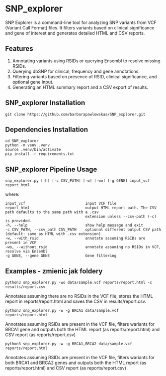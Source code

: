 # SNP_explorer

SNP Explorer is a command-line tool for analyzing SNP variants from VCF (Variant Call Format) files. It filters variants based on clinical significance and gene of interest and generates detailed HTML and CSV reports.

## Features

1. Annotating variants using RSIDs or querying Ensembl to resolve missing RSIDs.
2. Querying dbSNP for clinical, frequency and gene annotations.
3. Filtering variants based on presence of RSID, clinical significance, and optional gene input.
4. Generating an HTML summary report and a CSV export of results.

## SNP_explorer Installation

```
git clone https://github.com/barbarapawlowskaa/SNP_explorer.git
```
## Dependencies Installation

```
cd SNP_explorer
python -m venv .venv
source .venv/bin/activate
pip install -r requirements.txt
```

## SNP_explorer Pipeline Usage

```
snp_explorer.py [-h] [-c CSV_PATH] [-w] [-wo] [-g GENE] input_vcf report_html
```
where:

```
input_vcf                           input VCF file
report_html                         output HTML report path. The CSV path defaults to the same path with a .csv
                                    extension unless --csv-path (-c) is provided.
-h, --help                          show help message and exit
-c CSV_PATH, --csv_path CSV_PATH    optional different output CSV path (default: same as HTML with .csv extension)
-w, --with_rsid                     annotate assuming RSIDs are present in VCF
-wo, --without_rsid                 annotate assuming no RSIDs in VCF, resolve via Ensembl
-g GENE, --gene GENE                Gene filtering
```

## Examples - zmienic jak foldery

```
python3 snp_explorer.py -wo data/sample.vcf reports/report.html -c results/report.csv
```
Annotates assuming there are no RSIDs in the VCF file, stores the HTML report in reports/report.html and saves the CSV in results/report.csv.

```
python3 snp_explorer.py -w -g BRCA1 data/sample.vcf reports/report.html 
```
Annotates assuming RSIDs are present in the VCF file, filters wariants for BRCA1 gene and outputs both the HTML report (as reports/report.html) and CSV report (as reports/report.csv)

```
python3 snp_explorer.py -w -g BRCA1,BRCA2 data/sample.vcf reports/report.html 
```
Annotates assuming RSIDs are present in the VCF file, filters wariants for both BRCA1 and BRCA2 genes and outputs both the HTML report (as reports/report.html) and CSV report (as reports/report.csv)
